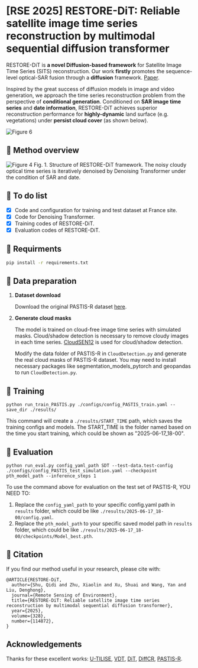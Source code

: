 # [RSE 2025] RESTORE-DiT: Reliable satellite image time series reconstruction by multimodal sequential diffusion transformer

RESTORE-DiT is **a novel Diffusion-based framework** for Satellite Image Time Series (SITS) reconstruction. Our work **firstly** promotes the sequence-level optical-SAR fusion through a **diffusion** framework. [Paper](https://www.sciencedirect.com/science/article/pii/S0034425725002767).

Inspired by the great success of diffusion models in image and video generation, we approach the time series reconstruction problem from the perspective of **conditional generation**. Conditioned on **SAR image time series** and **date information**, RESTORE-DiT achieves superior reconstruction performance for **highly-dynamic** land surface (e.g. vegetations) under **persist cloud cover** (as shown below).

![Figure 6](https://github.com/user-attachments/assets/7a4e4363-8f6b-44e2-b8f7-0e8f129d4736)


## :speech_balloon: Method overview

![Figure 4](https://github.com/user-attachments/assets/bec7e831-037b-49ac-9c5d-702bdd5bf229)
Fig. 1. Structure of RESTORE-DiT framework. The noisy cloudy optical time series is iteratively denoised by Denoising Transformer under the condition of SAR and date.


## :speech_balloon: To do list
- [x] Code and configuration for training and test dataset at France site.
- [x] Code for Denoising Transformer.
- [x] Training codes of RESTORE-DiT.
- [x] Evaluation codes of RESTORE-DiT.

## :speech_balloon: Requirments
```bash
pip install -r requirements.txt
```




## :speech_balloon: Data preparation

1. **Dataset download**

    Download the original PASTIS-R dataset [here](https://zenodo.org/records/5735646).

2. **Generate cloud masks**

   The model is trained on cloud-free image time series with simulated masks. Cloud/shadow detection is necessary to remove cloudy images in each time series. [CloudSEN12](https://github.com/cloudsen12) is used for cloud/shadow detection.

   Modify the data folder of PASTIS-R in `CloudDetection.py` and generate the real cloud masks of PASTIS-R dataset. You may need to install necessary packages like segmentation_models_pytorch and geopandas to run `CloudDetection.py`.

## :speech_balloon: Training

    python run_train_PASTIS.py ./configs/config_PASTIS_train.yaml --save_dir ./results/

    
This command will create a `./results/START_TIME` path, which saves the training configs and models. The START_TIME is the folder named based on the time you start training, which could be shown as "2025-06-17_18-00".

## :speech_balloon: Evaluation

    python run_eval.py config_yaml_path SDT --test-data.test-config ./configs/config_PASTIS_test_simulation.yaml --checkpoint pth_model_path --inference_steps 1

To use the command above for evaluation on the test set of PASTIS-R, YOU NEED TO:
1. Replace the `config_yaml_path` to your specific config.yaml path in `results` folder, which could be like `./results/2025-06-17_18-00/config.yaml`. 
2. Replace the `pth_model_path` to your specific saved model path in `results` folder, which could be like `./results/2025-06-17_18-00/checkpoints/Model_best.pth`.


## :speech_balloon: Citation 

If you find our method useful in your research, please cite with:

```
@ARTICLE{RESTORE-DiT,
  author={Shu, Qidi and Zhu, Xiaolin and Xu, Shuai and Wang, Yan and Liu, Denghong},
  journal={Remote Sensing of Environment}, 
  title={RESTORE-DiT: Reliable satellite image time series reconstruction by multimodal sequential diffusion transformer}, 
  year={2025},
  volume={328},
  number={114872},
}
```


## Acknowledgements

Thanks for these excellent works: [U-TILISE](https://github.com/prs-eth/U-TILISE), [VDT](https://github.com/RERV/VDT), [DiT](https://github.com/facebookresearch/DiT), [DiffCR](https://github.com/XavierJiezou/DiffCR), [PASTIS-R](https://github.com/VSainteuf/pastis-benchmark).

